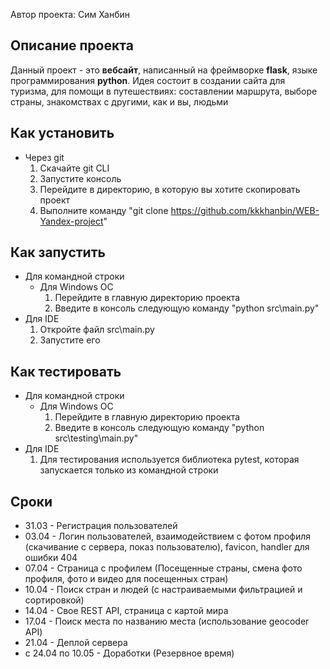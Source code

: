 Автор проекта: Сим Ханбин

## Описание проекта
Данный проект - это **вебсайт**, написанный на фреймворке **flask**, языке 
программирования **python**. Идея состоит в создании сайта для туризма, 
для помощи в путешествиях: составлении маршрута, выборе страны, знакомствах с 
другими, как и вы, людьми

## Как установить
- Через git
    1. Скачайте git CLI
    2. Запустите консоль
    3. Перейдите в директорию, в которую вы хотите скопировать проект
    4. Выполните команду "git clone https://github.com/kkkhanbin/WEB-Yandex-project"

## Как запустить
- Для командной строки
    - Для Windows ОС
        1. Перейдите в главную директорию проекта
        2. Введите в консоль следующую команду "python src\main.py"
- Для IDE
    1. Откройте файл src\main.py
    2. Запустите его

## Как тестировать
- Для командной строки
    - Для Windows ОС
        1. Перейдите в главную директорию проекта
        2. Введите в консоль следующую команду "python src\testing\main.py"
- Для IDE
    1. Для тестирования используется библиотека pytest, которая запускается 
    только из командной строки

## Сроки
- 31.03 - Регистрация пользователей
- 03.04 - Логин пользователей, взаимодействием с фотом профиля 
(скачивание с сервера, показ пользователю), favicon, handler для ошибки 404
- 07.04 - Страница с профилем (Посещенные страны, смена фото профиля, фото и 
видео для посещенных стран)
- 10.04 - Поиск стран и людей (с настраиваемыми фильтрацией и сортировкой)
- 14.04 - Свое REST API, страница с картой мира
- 17.04 - Поиск места по названию места (использование geocoder API)
- 21.04 - Деплой сервера
- с 24.04 по 10.05 - Доработки (Резервное время)
